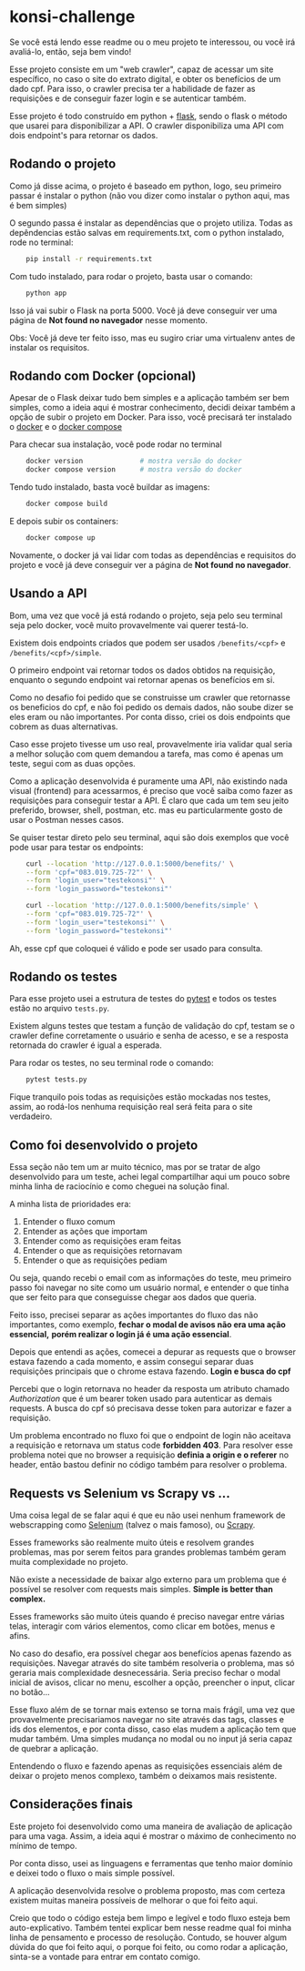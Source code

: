 # konsi-challenge


Se você está lendo esse readme ou o meu projeto te interessou, ou você irá 
avaliá-lo, então, seja bem vindo!

Esse projeto consiste em um "web crawler", capaz de acessar um site específico, 
no caso o site do extrato digital, e obter os benefícios de um dado cpf. Para 
isso, o crawler precisa ter a habilidade de fazer as requisições e de conseguir 
fazer login e se autenticar também.

Esse projeto é todo construído em python + [flask](https://flask.palletsprojects.com/en/2.2.x/),
sendo o flask o método que usarei para disponibilizar a API. O crawler 
disponibiliza uma API com dois endpoint's para retornar os dados.


## Rodando o projeto

Como já disse acima, o projeto é baseado em python, logo, seu primeiro passar é 
instalar o python (não vou dizer como instalar o python aqui, mas é bem simples)

O segundo passa é instalar as dependências que o projeto utiliza. Todas as 
depêndencias estão salvas em requirements.txt, com o python instalado, rode no 
terminal:
```bash
    pip install -r requirements.txt
```

Com tudo instalado, para rodar o projeto, basta usar o comando:
```bash
    python app
```

Isso já vai subir o Flask na porta 5000. Você já deve conseguir ver uma página 
de **Not found no navegador** nesse momento.

Obs: Você já deve ter feito isso, mas eu sugiro criar uma virtualenv antes de 
instalar os requisitos.


## Rodando com Docker (opcional)

Apesar de o Flask deixar tudo bem simples e a aplicação também ser bem simples, 
como a ideia aqui é mostrar conhecimento, decidi deixar também a opção de subir 
o projeto em Docker. Para isso, você precisará ter instalado o 
[docker](https://www.docker.com/) e o [docker compose](https://docs.docker.com/compose/)

Para checar sua instalação, você pode rodar no terminal
```bash
    docker version              # mostra versão do docker
    docker compose version      # mostra versão do docker
```

Tendo tudo instalado, basta você buildar as imagens:
```bash
    docker compose build
```

E depois subir os containers:
```bash
    docker compose up
```

Novamente, o docker já vai lidar com todas as dependências e requisitos do 
projeto e você já deve conseguir ver a página de **Not found no navegador**.

## Usando a API

Bom, uma vez que você já está rodando o projeto, seja pelo seu terminal seja 
pelo docker, você muito provavelmente vai querer testá-lo.

Existem dois endpoints criados que podem ser usados `/benefits/<cpf>` e 
`/benefits/<cpf>/simple`.

O primeiro endpoint vai retornar todos os dados obtidos na requisição, enquanto 
o segundo endpoint vai retornar apenas os benefícios em si.

Como no desafio foi pedido que se construisse um crawler que retornasse os 
beneficios do cpf, e não foi pedido os demais dados, não soube dizer se eles 
eram ou não importantes. Por conta disso, criei os dois endpoints que cobrem as 
duas alternativas.

Caso esse projeto tivesse um uso real, provavelmente iria validar qual seria a 
melhor solução com quem demandou a tarefa, mas como é apenas um teste, segui com 
as duas opções.

Como a aplicação desenvolvida é puramente uma API, não existindo nada visual 
(frontend) para acessarmos, é preciso que você saiba como fazer as requisições 
para conseguir testar a API. É claro que cada um tem seu jeito preferido, 
browser, shell, postman, etc. mas eu particularmente gosto de usar o Postman 
nesses casos. 


Se quiser testar direto pelo seu terminal, aqui são dois exemplos que você pode 
usar para testar os endpoints:
```bash
    curl --location 'http://127.0.0.1:5000/benefits/' \
    --form 'cpf="083.019.725-72"' \
    --form 'login_user="testekonsi"' \
    --form 'login_password="testekonsi"'
```

```bash
    curl --location 'http://127.0.0.1:5000/benefits/simple' \
    --form 'cpf="083.019.725-72"' \
    --form 'login_user="testekonsi"' \
    --form 'login_password="testekonsi"'
```

Ah, esse cpf que coloquei é válido e pode ser usado para consulta.


## Rodando os testes

Para esse projeto usei a estrutura de testes do [pytest](https://docs.pytest.org/en/7.2.x/) 
e todos os testes estão no arquivo `tests.py`.

Existem alguns testes que testam a função de validação do cpf, testam se o 
crawler define corretamente o usuário e senha de acesso, e se a resposta 
retornada do crawler é igual a esperada.

Para rodar os testes, no seu terminal rode o comando:
```bash
    pytest tests.py
```

Fique tranquilo pois todas as requisições estão mockadas nos testes, assim, ao 
rodá-los nenhuma requisição real será feita para o site verdadeiro.


## Como foi desenvolvido o projeto

Essa seção não tem um ar muito técnico, mas por se tratar de algo desenvolvido 
para um teste, achei legal compartilhar aqui um pouco sobre minha linha de 
raciocínio e como cheguei na solução final.

A minha lista de prioridades era:
1. Entender o fluxo comum
2. Entender as ações que importam
3. Entender como as requisições eram feitas
4. Entender o que as requisições retornavam
5. Entender o que as requisições pediam

Ou seja, quando recebi o email com as informações do teste, meu primeiro passo 
foi navegar no site como um usuário normal, e entender o que tinha que ser 
feito para que conseguisse chegar aos dados que queria.

Feito isso, precisei separar as ações importantes do fluxo das não importantes, 
como exemplo, **fechar o modal de avisos não era uma ação essencial,** 
**porém realizar o login já é uma ação essencial**.

Depois que entendi as ações, comecei a depurar as requests que o browser estava 
fazendo a cada momento, e assim consegui separar duas requisições principais que 
o chrome estava fazendo. **Login e busca do cpf**

Percebi que o login retornava no header da resposta um atributo chamado 
*Authorization* que é um bearer token usado para autenticar as demais requests. 
A busca do cpf só precisava desse token para autorizar e fazer a requisição.

Um problema encontrado no fluxo foi que o endpoint de login não aceitava a 
requisição e retornava um status code **forbidden 403**. Para resolver esse 
problema notei que no browser a requisição **definia a origin e o referer** no 
header, então bastou definir no código também para resolver o problema.


## Requests vs Selenium vs Scrapy vs ... 

Uma coisa legal de se falar aqui é que eu não usei nenhum framework de 
webscrapping como [Selenium](https://www.selenium.dev/) (talvez o mais famoso), 
ou [Scrapy](https://scrapy.org/).

Esses frameworks são realmente muito úteis e resolvem grandes problemas, mas por
serem feitos para grandes problemas também geram muita complexidade no projeto. 

Não existe a necessidade de baixar algo externo para um problema que é possível 
se resolver com requests mais simples. **Simple is better than complex.**

Esses frameworks são muito úteis quando é preciso navegar entre várias telas, 
interagir com vários elementos, como clicar em botões, menus e afins. 

No caso do desafio, era possível chegar aos benefícios apenas fazendo as 
requisições. Navegar através do site também resolveria o problema, mas só 
geraria mais complexidade desnecessária. Seria preciso fechar o modal inicial de
avisos, clicar no menu, escolher a opção, preencher o input, clicar no botão... 

Esse fluxo além de se tornar mais extenso se torna mais frágil, uma vez que 
provavelmente precisariamos navegar no site através das tags, classes e ids dos 
elementos, e por conta disso, caso elas mudem a aplicação tem que mudar também. 
Uma simples mudança no modal ou no input já seria capaz de quebrar a aplicação.

Entendendo o fluxo e fazendo apenas as requisições essenciais além de deixar 
o projeto menos complexo, também o deixamos mais resistente.


## Considerações finais

Este projeto foi desenvolvido como uma maneira de avaliação de aplicação para 
uma vaga. Assim, a ideia aqui é mostrar o máximo de conhecimento no mínimo de 
tempo.

Por conta disso, usei as linguagens e ferramentas que tenho maior domínio 
e deixei todo o fluxo o mais simple possível.

A aplicação desenvolvida resolve o problema proposto, mas com certeza existem 
muitas maneira possíveis de melhorar o que foi feito aqui. 

Creio que todo o código esteja bem limpo e legível e todo fluxo esteja bem 
auto-explicativo. Também tentei explicar bem nesse readme qual foi minha linha 
de pensamento e processo de resolução. Contudo, se houver algum dúvida do que 
foi feito aqui, o porque foi feito, ou como rodar a aplicação, sinta-se a 
vontade para entrar em contato comigo. 
